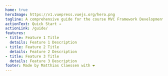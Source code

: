 ```yaml
---
home: true
heroImage: https://v1.vuepress.vuejs.org/hero.png
tagline: A comprehensive guide for the course MVC Framework Development teached in the programme Graduaat Programmeren - Thomas More
actionText: Quick Start →
actionLink: /guide/
features:
- title: Feature 1 Title
  details: Feature 1 Description
- title: Feature 2 Title
  details: Feature 2 Description
- title: Feature 3 Title
  details: Feature 3 Description
footer: Made by Matthias Claessen with ❤️
---
```

